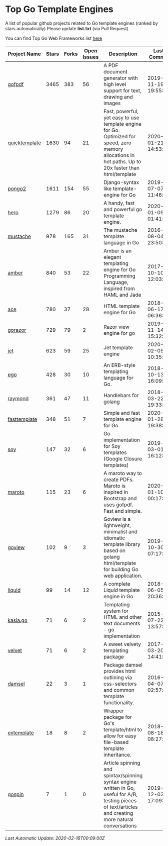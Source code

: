 # Top Go Template Engines
A list of popular github projects related to Go template engines (ranked by stars automatically)
Please update **list.txt** (via Pull Request)

You can find Top Go Web Frameworks list [here](https://github.com/mingrammer/go-web-framework-stars)

| Project Name | Stars | Forks | Open Issues | Description | Last Commit |
| ------------ | ----- | ----- | ----------- | ----------- | ----------- |
| [gofpdf](https://github.com/jung-kurt/gofpdf) | 3465 | 383 | 56 | A PDF document generator with high level support for text, drawing and images | 2019-11-19 19:55:53 |
| [quicktemplate](https://github.com/valyala/quicktemplate) | 1630 | 94 | 21 | Fast, powerful, yet easy to use template engine for Go. Optimized for speed, zero memory allocations in hot paths. Up to 20x faster than html/template | 2020-01-21 14:53:23 |
| [pongo2](https://github.com/flosch/pongo2) | 1611 | 154 | 55 | Django-syntax like template-engine for Go | 2019-07-07 11:46:32 |
| [hero](https://github.com/shiyanhui/hero) | 1279 | 86 | 20 | A handy, fast and powerful go template engine. | 2020-01-09 01:41:20 |
| [mustache](https://github.com/hoisie/mustache) | 978 | 165 | 31 | The mustache template language in Go | 2016-08-04 23:50:33 |
| [amber](https://github.com/eknkc/amber) | 840 | 53 | 22 | Amber is an elegant templating engine for Go Programming Language, inspired from HAML and Jade | 2017-10-10 12:03:22 |
| [ace](https://github.com/yosssi/ace) | 780 | 37 | 28 | HTML template engine for Go | 2018-06-17 06:36:59 |
| [gorazor](https://github.com/sipin/gorazor) | 729 | 79 | 2 | Razor view engine for go | 2019-11-14 15:32:42 |
| [jet](https://github.com/CloudyKit/jet) | 623 | 59 | 25 | Jet  template engine | 2020-02-05 10:35:28 |
| [ego](https://github.com/benbjohnson/ego) | 428 | 30 | 10 | An ERB-style templating language for Go. | 2018-10-13 16:09:26 |
| [raymond](https://github.com/aymerick/raymond) | 361 | 47 | 11 | Handlebars for golang | 2018-03-22 19:33:09 |
| [fasttemplate](https://github.com/valyala/fasttemplate) | 348 | 51 | 7 | Simple and fast template engine for Go | 2020-01-28 19:38:20 |
| [soy](https://github.com/robfig/soy) | 147 | 32 | 6 | Go implementation for Soy templates (Google Closure templates) | 2019-03-01 16:12:07 |
| [maroto](https://github.com/johnfercher/maroto) | 115 | 23 | 6 | A maroto way to create PDFs. Maroto is inspired in Bootstrap and uses gofpdf. Fast and simple. | 2020-01-10 00:17:48 |
| [goview](https://github.com/foolin/goview) | 102 | 9 | 3 | Goview is a lightweight, minimalist and idiomatic template library based on golang html/template for building Go web application. | 2019-10-30 07:17:15 |
| [liquid](https://github.com/osteele/liquid) | 99 | 14 | 12 | A complete Liquid template engine in Go | 2018-06-05 20:36:56 |
| [kasia.go](https://github.com/ziutek/kasia.go) | 71 | 6 | 2 | Templating system for HTML and other text documents - go implementation | 2015-07-22 13:57:53 |
| [velvet](https://github.com/gobuffalo/velvet) | 71 | 6 | 2 | A sweet velvety templating package | 2017-03-20 14:41:06 |
| [damsel](https://github.com/dskinner/damsel) | 22 | 3 | 1 | Package damsel provides html outlining via css-selectors and common template functionality. | 2016-04-07 02:57:10 |
| [extemplate](https://github.com/dannyvankooten/extemplate) | 18 | 8 | 2 | Wrapper package for Go's template/html to allow for easy file-based template inheritance. | 2018-08-18 08:27:29 |
| [gospin](https://github.com/m1/gospin) | 7 | 1 | 0 | Article spinning and spintax/spinning syntax engine written in Go, useful for A/B, testing pieces of text/articles and creating more natural conversations | 2019-12-03 17:09:16 |

*Last Automatic Update: 2020-02-16T00:09:00Z*